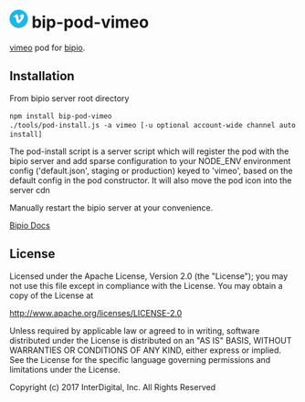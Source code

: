 ![vimeo](vimeo.png) bip-pod-vimeo
=======

<a href="http://en.wikipedia.org/wiki/vimeo_(text)">vimeo</a> pod for [bipio](https://bip.io).

## Installation

From bipio server root directory

    npm install bip-pod-vimeo
    ./tools/pod-install.js -a vimeo [-u optional account-wide channel auto install]

The pod-install script is a server script which will register the pod with the bipio server and add sparse
configuration to your NODE_ENV environment config ('default.json', staging or production)
keyed to 'vimeo', based on the default config in the pod constructor.  It will also move the
pod icon into the server cdn

Manually restart the bipio server at your convenience.

[Bipio Docs](https://bip.io/docs/pods/vimeo)

## License

Licensed under the Apache License, Version 2.0 (the "License"); you may not use this file except in compliance with the License. You may obtain a copy of the License at

http://www.apache.org/licenses/LICENSE-2.0

Unless required by applicable law or agreed to in writing, software distributed under the License is distributed on an "AS IS" BASIS, WITHOUT WARRANTIES OR CONDITIONS OF ANY KIND, either express or implied. See the License for the specific language governing permissions and limitations under the License.


Copyright (c) 2017 InterDigital, Inc. All Rights Reserved
